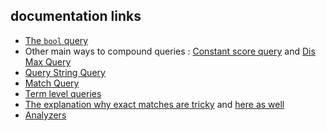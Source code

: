 ## documentation links

- [The `bool` query](https://www.elastic.co/guide/en/elasticsearch/reference/current/query-dsl-bool-query.html)
- Other main ways to compound queries : [Constant score query](https://www.elastic.co/guide/en/elasticsearch/reference/current/query-dsl-constant-score-query.html) and [Dis Max Query](https://www.elastic.co/guide/en/elasticsearch/reference/current/query-dsl-dis-max-query.html)
- [Query String Query](https://www.elastic.co/guide/en/elasticsearch/reference/current/query-dsl-query-string-query.html)
- [Match Query](https://www.elastic.co/guide/en/elasticsearch/reference/current/query-dsl-match-query.html)
- [Term level queries](https://www.elastic.co/guide/en/elasticsearch/reference/current/term-level-queries.html)
- [The explanation why exact matches are tricky](https://www.elastic.co/guide/en/elasticsearch/guide/current/_finding_exact_values.html) and [here as well](https://www.elastic.co/guide/en/elasticsearch/reference/current/query-dsl-term-query.html)
- [Analyzers](https://www.elastic.co/guide/en/elasticsearch/reference/current/analysis-analyzers.html)
